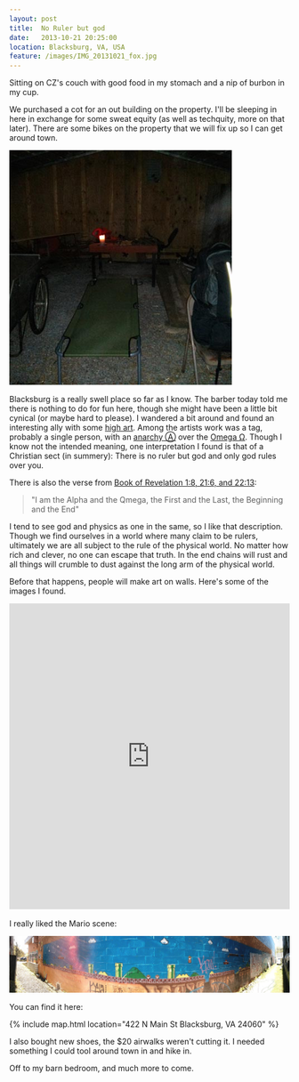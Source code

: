```yaml
---
layout: post
title:  No Ruler but god
date:   2013-10-21 20:25:00
location: Blacksburg, VA, USA
feature: /images/IMG_20131021_fox.jpg
---
```


Sitting on CZ's couch with good food in my stomach and a nip of burbon in my cup.

We purchased a cot for an out building on the property. I'll be sleeping in here in exchange for some sweat equity (as well as techquity, more on that later). There are some bikes on the property that we will fix up so I can get around town.

![sleeping in the barn][cot]

Blacksburg is a really swell place so far as I know. The barber today told me there is nothing to do for fun here, though she might have been a little bit cynical (or maybe hard to please). I wandered a bit around and found an interesting ally with some [high art](http://www.banksy.co.uk/). Among the artists work was a tag, probably a single person, with an [anarchy &#9398;][anarchy] over the [Omega &Omega;][omega]. Though I know not the intended meaning, one interpretation I found is that of a Christian sect (in summery): There is no ruler but god and only god rules over you.

There is also the verse from [Book of Revelation 1:8, 21:6, and 22:13][verse]:

> "I am the Alpha and the Qmega, the First and the Last, the Beginning and the End"

I tend to see god and physics as one in the same, so I like that description. Though we find ourselves in a world where many claim to be rulers, ultimately we are all subject to the rule of the physical world. No matter how rich and clever, no one can escape that truth. In the end chains will rust and all things will crumble to dust against the long arm of the physical world.

Before that happens, people will make art on walls. Here's some of the images I found.

<iframe class="imgur-album" width="100%" height="550" frameborder="0" src="http://imgur.com/a/FJ99r/embed"></iframe>

I really liked the Mario scene:

[![mario graffiti][mario]](/images/PANO_20131021_mario.html)

You can find it here:

{% include map.html location="422 N Main St Blacksburg, VA 24060" %}

I also bought new shoes, the $20 airwalks weren't cutting it. I needed something I could tool around town in and hike in.

Off to my barn bedroom, and much more to come.

[cot]:      /images/mynewdigs.jpg
[anarchy]:  http://en.wikipedia.org/wiki/Anarchist_symbolism#Circle-A
[omega]:    http://en.wikipedia.org/wiki/Omega
[verse]:    http://www.biblegateway.com/passage/?search=Revelation+1%3A8%2CRevelation+1%3A11%2CRevelation+21%3A6%2CRevelation+22%3A13&version=NIV
[mario]:    /images/PANO_20131021_mario_small.jpg